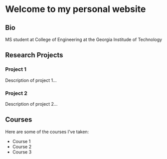# Welcome to my personal website

## Bio

MS student at College of Engineering at the Georgia Institude of Technology

## Research Projects

### Project 1

Description of project 1...

### Project 2

Description of project 2...

## Courses

Here are some of the courses I've taken:

- Course 1
- Course 2
- Course 3
